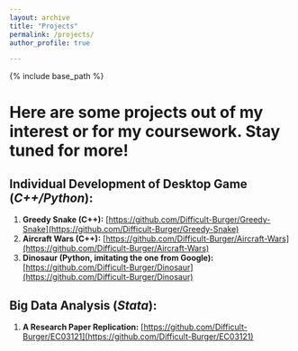 ```yaml
---
layout: archive
title: "Projects"
permalink: /projects/
author_profile: true

---
```


{% include base_path %}

# Here are some projects out of my interest or for my coursework. Stay tuned for more!

## Individual Development of Desktop Game (_C++/Python_):
1. **Greedy Snake (C++):** [https://github.com/Difficult-Burger/Greedy-Snake](https://github.com/Difficult-Burger/Greedy-Snake)
2. **Aircraft Wars (C++):** [https://github.com/Difficult-Burger/Aircraft-Wars](https://github.com/Difficult-Burger/Aircraft-Wars)
3. **Dinosaur (Python, imitating the one from Google):** [https://github.com/Difficult-Burger/Dinosaur](https://github.com/Difficult-Burger/Dinosaur)

## Big Data Analysis (_Stata_):
1. **A Research Paper Replication:** [https://github.com/Difficult-Burger/EC03121](https://github.com/Difficult-Burger/EC03121)
